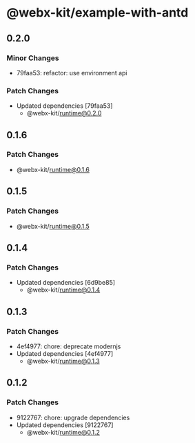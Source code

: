 # @webx-kit/example-with-antd

## 0.2.0

### Minor Changes

- 79faa53: refactor: use environment api

### Patch Changes

- Updated dependencies [79faa53]
  - @webx-kit/runtime@0.2.0

## 0.1.6

### Patch Changes

- @webx-kit/runtime@0.1.6

## 0.1.5

### Patch Changes

- @webx-kit/runtime@0.1.5

## 0.1.4

### Patch Changes

- Updated dependencies [6d9be85]
  - @webx-kit/runtime@0.1.4

## 0.1.3

### Patch Changes

- 4ef4977: chore: deprecate modernjs
- Updated dependencies [4ef4977]
  - @webx-kit/runtime@0.1.3

## 0.1.2

### Patch Changes

- 9122767: chore: upgrade dependencies
- Updated dependencies [9122767]
  - @webx-kit/runtime@0.1.2
